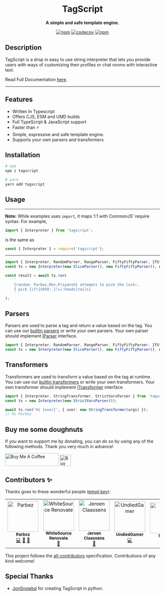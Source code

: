 <div align="center">

# TagScript

**A simple and safe template engine.**

[![npm](https://img.shields.io/npm/dw/tagscript)](https://www.npmjs.com/package/tagscript)
[![codecov](https://codecov.io/gh/imranbarbhuiya/tagscript/branch/main/graph/badge.svg?precision=2&flag=tagscript)](https://codecov.io/gh/imranbarbhuiya/tagscript)
[![npm](https://img.shields.io/npm/v/tagscript?color=crimson&logo=npm&style=flat-square)](https://www.npmjs.com/package/tagscript)

</div>

## Description

TagScript is a drop in easy to use string interpreter that lets you provide users with ways of customizing their profiles or chat rooms with interactive text.

Read Full Documentation [here](https://tagscript.js.org/).

---

## Features

-   Written In Typescript
-   Offers CJS, ESM and UMD builds
-   Full TypeScript & JavaScript support
-   Faster than ⚡
-   Simple, expressive and safe template engine.
-   Supports your own parsers and transformers

## Installation

```bash
# npm
npm i tagscript

# yarn
yarn add tagscript

```

## Usage

---

**Note:** While examples uses `import`, it maps 1:1 with CommonJS' require syntax. For example,

```ts
import { Interpreter } from 'tagscript';
```

is the same as

```js
const { Interpreter } = require('tagscript');
```

---

```ts copy showLineNumbers
import { Interpreter, RandomParser, RangeParser, FiftyFiftyParser, IfStatementParser, SliceParser } from 'tagscript';
const ts = new Interpreter(new SliceParser(), new FiftyFiftyParser(), new RandomParser(), new IfStatementParser());

const result = await ts.run(
	`
    {random: Parbez,Rkn,Priyansh} attempts to pick the lock!,
    I pick {if({5050:.}!=):heads|tails}
    `
);
```

## Parsers

Parsers are used to parse a tag and return a value based on the tag. You can use our [builtin parsers](https://tagscript.js.org/typedoc-api/tagscript/interfaces/IParser#implemented-by) or write your own parsers.
Your own parser should implement [IParser](https://tagscript.js.org/typedoc-api/tagscript/interfaces/IParser) interface.

```ts copy showLineNumbers
import { Interpreter, RandomParser, RangeParser, FiftyFiftyParser, IfStatementParser, SliceParser } from 'tagscript';
const ts = new Interpreter(new SliceParser(), new FiftyFiftyParser(), new RandomParser(), new IfStatementParser());
```

## Transformers

Transformers are used to transform a value based on the tag at runtime. You can use our [builtin transformers](https://tagscript.js.org/typedoc-api/tagscript/interfaces/ITransformer#implimented-by) or write your own transformers.
Your own transformer should implement [ITransformer](https://tagscript.js.org/typedoc-api/tagscript/interfaces/ITransformer) interface.

```ts copy showLineNumbers
import { Interpreter, StringTransformer, StrictVarsParser } from 'tagscript';
const ts = new Interpreter(new StrictVarsParser());

await ts.run('Hi {user}', { user: new StringTransformer(args) });
// Hi Parbez
```

## Buy me some doughnuts

If you want to support me by donating, you can do so by using any of the following methods. Thank you very much in advance!

<a href="https://www.buymeacoffee.com/parbez" target="_blank"><img src="https://cdn.buymeacoffee.com/buttons/default-orange.png" alt="Buy Me A Coffee" height="41" width="174"></a>
<a href='https://ko-fi.com/Y8Y1CBIJH' target='_blank'><img height='36' style='border:0px;height:36px;' src='https://cdn.ko-fi.com/cdn/kofi4.png?v=3' border='0' alt='Buy Me a Coffee at ko-fi.com' /></a>

## Contributors ✨

Thanks goes to these wonderful people ([emoji key](https://allcontributors.org/docs/en/emoji-key)):

<!-- ALL-CONTRIBUTORS-LIST:START - Do not remove or modify this section -->
<!-- prettier-ignore-start -->
<!-- markdownlint-disable -->
<table>
  <tbody>
    <tr>
      <td align="center"><a href="https://github.com/imranbarbhuiya"><img src="https://avatars.githubusercontent.com/u/74945038?v=4?s=100" width="100px;" alt="Parbez"/><br /><sub><b>Parbez</b></sub></a><br /><a href="https://github.com/imranbarbhuiya/TagScript/commits?author=imranbarbhuiya" title="Code">💻</a> <a href="#maintenance-imranbarbhuiya" title="Maintenance">🚧</a> <a href="#ideas-imranbarbhuiya" title="Ideas, Planning, & Feedback">🤔</a></td>
      <td align="center"><a href="https://renovate.whitesourcesoftware.com"><img src="https://avatars.githubusercontent.com/u/25180681?v=4?s=100" width="100px;" alt="WhiteSource Renovate"/><br /><sub><b>WhiteSource Renovate</b></sub></a><br /><a href="#maintenance-renovate-bot" title="Maintenance">🚧</a></td>
      <td align="center"><a href="https://favware.tech"><img src="https://avatars.githubusercontent.com/u/4019718?v=4?s=100" width="100px;" alt="Jeroen Claassens"/><br /><sub><b>Jeroen Claassens</b></sub></a><br /><a href="#maintenance-favna" title="Maintenance">🚧</a></td>
      <td align="center"><a href="https://github.com/UndiedGamer"><img src="https://avatars.githubusercontent.com/u/84702365?v=4?s=100" width="100px;" alt="UndiedGamer"/><br /><sub><b>UndiedGamer</b></sub></a><br /><a href="https://github.com/imranbarbhuiya/TagScript/commits?author=UndiedGamer" title="Code">💻</a></td>
      <td align="center"><a href="http://discord.gg/sofi"><img src="https://avatars.githubusercontent.com/u/20400149?v=4?s=100" width="100px;" alt="Sourav"/><br /><sub><b>Sourav</b></sub></a><br /><a href="https://github.com/imranbarbhuiya/TagScript/commits?author=ShoXcy" title="Documentation">📖</a></td>
      <td align="center"><a href="https://github.com/apps/allcontributors"><img src="https://avatars.githubusercontent.com/in/23186?v=4?s=100" width="100px;" alt="allcontributors[bot]"/><br /><sub><b>allcontributors[bot]</b></sub></a><br /><a href="https://github.com/imranbarbhuiya/TagScript/commits?author=allcontributors[bot]" title="Documentation">📖</a></td>
    </tr>
  </tbody>
  <tfoot>
    
  </tfoot>
</table>

<!-- markdownlint-restore -->
<!-- prettier-ignore-end -->

<!-- ALL-CONTRIBUTORS-LIST:END -->

This project follows the [all-contributors](https://github.com/all-contributors/all-contributors) specification. Contributions of any kind welcome!

## Special Thanks

-   [JonSnowbd](https://github.com/JonSnowbd/) for creating TagScript in python.
